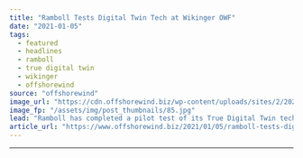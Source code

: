 ```yaml
---
title: "Ramboll Tests Digital Twin Tech at Wikinger OWF"
date: "2021-01-05"
tags: 
  - featured
  - headlines
  - ramboll
  - true digital twin
  - wikinger
  - offshorewind
source: "offshorewind"
image_url: "https://cdn.offshorewind.biz/wp-content/uploads/sites/2/2021/01/05110003/ScottishPower-Renewables_Iberdrola_Wikinger.jpg"
image_fp: "/assets/img/post_thumbnails/85.jpg"
lead: "Ramboll has completed a pilot test of its True Digital Twin technology at Iberdrola&#8217;s"
article_url: "https://www.offshorewind.biz/2021/01/05/ramboll-tests-digital-twin-tech-at-wikinger-owf/"
---
```


---
